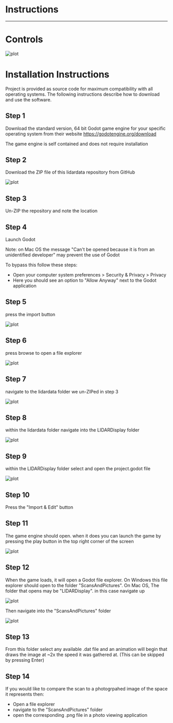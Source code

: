 # Instructions
--------------------------------------------------------------------

# Controls

![plot](./metadata/keyboardLayout.png)


# Installation Instructions

Project is provided as source code for maximum compatibility
with all operating systems. The following instructions describe how to download
and use the software.

## Step 1

Download the standard version, 64 bit Godot game engine for your specific 
operating system from their website https://godotengine.org/download

The game engine is self contained and does not require installation

## Step 2

Download the ZIP file of this lidardata repository from GitHub


![plot](./metadata/downloadZIP.png)

## Step 3

Un-ZIP the repository and note the location

## Step 4

Launch Godot

Note: on Mac OS the message "Can't be opened because it is from an
unidentified developer" may prevent the use of Godot

To bypass this follow these steps:
- Open your computer system preferences > Security & Privacy > Privacy
- Here you should see an option to "Allow Anyway" next to the Godot application

## Step 5

press the import button

![plot](./metadata/selectImport.png)

## Step 6

press browse to open a file explorer

![plot](./metadata/clickBrowse.png)

## Step 7

navigate to the lidardata folder we un-ZIPed in step 3

![plot](./metadata/lidardataFile.png)

## Step 8

within the lidardata folder navigate into the LIDARDisplay folder

![plot](./metadata/lidarDisplayFile.png)

## Step 9

within the LIDARDisplay folder select and open the project.godot file

![plot](./metadata/projectgodotfile.png)

## Step 10

Press the "Import & Edit" button

## Step 11

The game engine should open. when it does you can launch the game by pressing
the play button in the top right corner of the screen

![plot](./metadata/godotPlayButton.png)

## Step 12

When the game loads, it will open a Godot file explorer. On Windows this file explorer
should open to the folder "ScansAndPictures". On Mac OS, The folder that opens may
be "LIDARDisplay". in this case navigate up

![plot](./metadata/navigateUp.png)

Then navigate into the "ScansAndPictures" folder

![plot](./metadata/selectScansAndPictures.png)

## Step 13

From this folder select any available .dat file and an animation will begin that draws the
image at ~2x the speed it was gathered at. (This can be skipped by pressing Enter)

## Step 14

If you would like to compare the scan to a photogrpahed image of the space it
represents then:

- Open a file explorer 
- navigate to the "ScansAndPictures" folder
- open the corresponding .png file in a photo viewing application